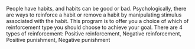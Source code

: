 People have habits, and habits can be good or bad. Psychologically, there are ways to reinforce a habit or remove a habit by manipulating stimulus associated with the habit.
This program is to offer you a choice of which of reinforcement type you should choose to achieve your goal.
There are 4 types of reinforcement:
Positive reinforcement, Negative reinforcement, Positive punishment, Negative punishment
